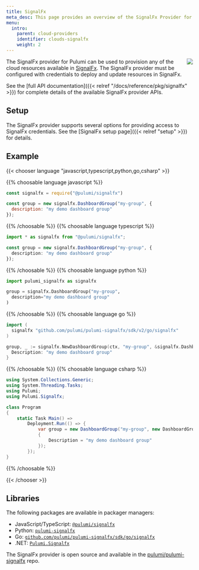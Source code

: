 ```yaml
---
title: SignalFx
meta_desc: This page provides an overview of the SignalFx Provider for Pulumi.
menu:
  intro:
    parent: cloud-providers
    identifier: clouds-signalfx
    weight: 2
---
```


<img src="/logos/tech/signalfx.png" align="right" class="h-16 px-8 pb-4">

The SignalFx provider for Pulumi can be used to provision any of the cloud resources available in [SignalFx](https://datadoghq.com/).
The SignalFx provider must be configured with credentials to deploy and update resources in SignalFx.

See the [full API documentation]({{< relref "/docs/reference/pkg/signalfx" >}}) for complete details of the available SignalFx provider APIs.

## Setup

The SignalFx provider supports several options for providing access to SignalFx credentials.  See the [SignalFx setup page]({{< relref "setup" >}}) for details.

## Example

{{< chooser language "javascript,typescript,python,go,csharp" >}}

{{% choosable language javascript %}}

```javascript
const signalfx = require("@pulumi/signalfx")

const group = new signalfx.DashboardGroup("my-group", {
  description: "my demo dashboard group"
});
```

{{% /choosable %}}
{{% choosable language typescript %}}

```typescript
import * as signalfx from "@pulumi/signalfx";

const group = new signalfx.DashboardGroup("my-group", {
  description: "my demo dashboard group"
});
```

{{% /choosable %}}
{{% choosable language python %}}

```python
import pulumi_signalfx as signalfx

group = signalfx.DashboardGroup("my-group",
  description="my demo dashboard group"
)
```

{{% /choosable %}}
{{% choosable language go %}}

```go
import (
  signalfx "github.com/pulumi/pulumi-signalfx/sdk/v2/go/signalfx"
)

group, _ := signalfx.NewDashboardGroup(ctx, "my-group", &signalfx.DashboardGroupArgs{
  Description: "my demo dashboard group"
}
```

{{% /choosable %}}
{{% choosable language csharp %}}

```csharp
using System.Collections.Generic;
using System.Threading.Tasks;
using Pulumi;
using Pulumi.Signalfx;

class Program
{
    static Task Main() =>
        Deployment.Run(() => {
            var group = new DashboardGroup("my-group", new DashboardGroupArgs
            {
                Description = "my demo dashboard group"
            });
        });
}
```

{{% /choosable %}}

{{< /chooser >}}

## Libraries

The following packages are available in packager managers:

* JavaScript/TypeScript: [`@pulumi/signalfx`](https://www.npmjs.com/package/@pulumi/signalfx)
* Python: [`pulumi-signalfx`](https://pypi.org/project/pulumi-signalfx/)
* Go: [`github.com/pulumi/pulumi-signalfx/sdk/go/signalfx`](https://github.com/pulumi/pulumi-signalfx)
* .NET: [`Pulumi.Signalfx`](https://www.nuget.org/packages/Pulumi.Signalfx)

The SignalFx provider is open source and available in the [pulumi/pulumi-signalfx](https://github.com/pulumi/pulumi-signalfx) repo.
